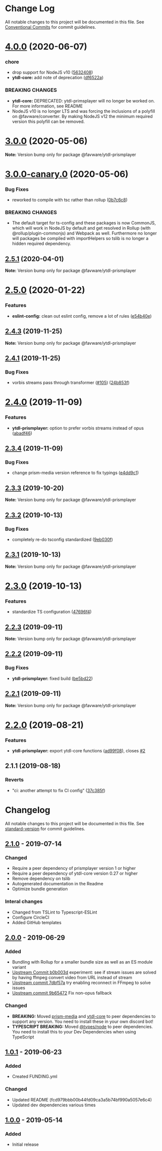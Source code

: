 # Change Log

All notable changes to this project will be documented in this file.
See [Conventional Commits](https://conventionalcommits.org) for commit guidelines.

# [4.0.0](https://github.com/favware/node-packages/compare/@favware/ytdl-prismplayer@3.0.0...@favware/ytdl-prismplayer@4.0.0) (2020-06-07)


### chore

* drop support for NodeJS v10 ([5632408](https://github.com/favware/node-packages/commit/56324085cb35a10eecaec28f619fae01417055a7))
* **ytdl-core:** add note of deprecation ([df6522a](https://github.com/favware/node-packages/commit/df6522a3d65fc83c780f0b900efe2336794ab325))


### BREAKING CHANGES

* **ytdl-core:** DEPRECATED: ytdl-primsplayer will no longer be worked on. For more information, see
README
* NodeJS v10 is no longer LTS and was forcing the inclusions of a polyfill on
@favware/converter. By making NodeJS v12 the minimum required version this polyfill can be removed.





# [3.0.0](https://github.com/favware/node-packages/compare/@favware/ytdl-prismplayer@3.0.0-canary.0...@favware/ytdl-prismplayer@3.0.0) (2020-05-06)

**Note:** Version bump only for package @favware/ytdl-prismplayer





# [3.0.0-canary.0](https://github.com/favware/node-packages/compare/@favware/ytdl-prismplayer@2.5.1...@favware/ytdl-prismplayer@3.0.0-canary.0) (2020-05-06)


### Bug Fixes

* reworked to compile with tsc rather than rollup ([0b7c6c8](https://github.com/favware/node-packages/commit/0b7c6c81fab75fd298eea8427bbee373d91306bb))


### BREAKING CHANGES

* The default target for ts-config and these packages is now CommonJS, which will
work in NodeJS by default and get resolved in Rollup (with @rollup/plugin-commonjs) and Webpack as
well. Furthermore no longer will packages be compiled with importHelpers so tslib is no longer a
hidden required dependency.





## [2.5.1](https://github.com/favware/node-packages/compare/@favware/ytdl-prismplayer@2.5.0...@favware/ytdl-prismplayer@2.5.1) (2020-04-01)

**Note:** Version bump only for package @favware/ytdl-prismplayer

# [2.5.0](https://github.com/favware/node-packages/compare/@favware/ytdl-prismplayer@2.4.3...@favware/ytdl-prismplayer@2.5.0) (2020-01-22)

### Features

- **eslint-config:** clean out eslint config, remove a lot of rules ([e54b40e](https://github.com/favware/node-packages/commit/e54b40ea61f9eaf1221abc8c42a30b09bb5bca24))

## [2.4.3](https://github.com/favware/node-packages/compare/@favware/ytdl-prismplayer@2.4.1...@favware/ytdl-prismplayer@2.4.3) (2019-11-25)

**Note:** Version bump only for package @favware/ytdl-prismplayer

## [2.4.1](https://github.com/favware/node-packages/compare/@favware/ytdl-prismplayer@2.4.0...@favware/ytdl-prismplayer@2.4.1) (2019-11-25)

### Bug Fixes

- vorbis streams pass through transformer ([#105](https://github.com/favware/node-packages/issues/105)) ([24b853f](https://github.com/favware/node-packages/commit/24b853f628e7a173278e8cc8cccf4182082110e6))

# [2.4.0](https://github.com/favware/node-packages/compare/@favware/ytdl-prismplayer@2.3.4...@favware/ytdl-prismplayer@2.4.0) (2019-11-09)

### Features

- **ytdl-prismplayer:** option to prefer vorbis streams instead of opus ([abadf46](https://github.com/favware/node-packages/commit/abadf46ea78dc67e0f49b5623a60006e901eb2b4))

## [2.3.4](https://github.com/favware/node-packages/compare/@favware/ytdl-prismplayer@2.3.3...@favware/ytdl-prismplayer@2.3.4) (2019-11-09)

### Bug Fixes

- change prism-media version reference to fix typings ([e4dd9c1](https://github.com/favware/node-packages/commit/e4dd9c1de75e312b26b90548dd7ef60954854053))

## [2.3.3](https://github.com/favware/node-packages/compare/@favware/ytdl-prismplayer@2.3.2...@favware/ytdl-prismplayer@2.3.3) (2019-10-20)

**Note:** Version bump only for package @favware/ytdl-prismplayer

## [2.3.2](https://github.com/favware/node-packages/compare/@favware/ytdl-prismplayer@2.3.1...@favware/ytdl-prismplayer@2.3.2) (2019-10-13)

### Bug Fixes

- completely re-do tsconfig standardized ([9eb030f](https://github.com/favware/node-packages/commit/9eb030fdf1deb75d5ae8b273d0e9c359bcb985a1))

## [2.3.1](https://github.com/favware/node-packages/compare/@favware/ytdl-prismplayer@2.3.0...@favware/ytdl-prismplayer@2.3.1) (2019-10-13)

**Note:** Version bump only for package @favware/ytdl-prismplayer

# [2.3.0](https://github.com/favware/node-packages/compare/@favware/ytdl-prismplayer@2.2.3...@favware/ytdl-prismplayer@2.3.0) (2019-10-13)

### Features

- standardize TS configuration ([47696f4](https://github.com/favware/node-packages/commit/47696f4e1dd2632b305ff9789cdd6c473fa709ca))

## [2.2.3](https://github.com/favware/node-packages/compare/@favware/ytdl-prismplayer@2.2.2...@favware/ytdl-prismplayer@2.2.3) (2019-09-11)

**Note:** Version bump only for package @favware/ytdl-prismplayer

## [2.2.2](https://github.com/favware/node-packages/compare/@favware/ytdl-prismplayer@2.2.1...@favware/ytdl-prismplayer@2.2.2) (2019-09-11)

### Bug Fixes

- **ytdl-prismplayer:** fixed build ([be5bd22](https://github.com/favware/node-packages/commit/be5bd22))

## [2.2.1](https://github.com/favware/node-packages/compare/@favware/ytdl-prismplayer@2.2.0...@favware/ytdl-prismplayer@2.2.1) (2019-09-11)

**Note:** Version bump only for package @favware/ytdl-prismplayer

# [2.2.0](https://github.com/favware/node-packages/compare/@favware/ytdl-prismplayer@2.1.1...@favware/ytdl-prismplayer@2.2.0) (2019-08-21)

### Features

- **ytdl-prismplayer:** export ytdl-core functions ([ad99f08](https://github.com/favware/node-packages/commit/ad99f08)), closes [#2](https://github.com/favware/node-packages/issues/2)

## 2.1.1 (2019-08-18)

### Reverts

- "ci: another attempt to fix CI config" ([37c385f](https://github.com/favware/node-packages/commit/37c385f))

# Changelog

All notable changes to this project will be documented in this file. See [standard-version](https://github.com/conventional-changelog/standard-version) for commit guidelines.

## [2.1.0] - 2019-07-14

### Changed

- Require a peer dependency of prismplayer version 1 or higher
- Require a peer dependency of ytdl-core version 0.27 or higher
- Remove dependency on tslib
- Autogenerated documentation in the Readme
- Optimize bundle generation

### Interal changes

- Changed from TSLint to Typescript-ESLint
- Configure CircleCI
- Added GitHub templates

## [2.0.0] - 2019-06-29

### Added

- Bundling with Rollup for a smaller bundle size as well as an ES module variant
- [Upstream Commit b0b003d](https://github.com/amishshah/ytdl-core-discord/commit/b0b003d2bcc9d685589a9bb820b2d57ad09eece3) experiment: see if stream issues are solved by having ffmpeg convert video from URL instead of stream
- [Upstream commit 7dbf57a](https://github.com/amishshah/ytdl-core-discord/commit/7dbf57a4382aad35e2c10fe0ecd8d1ff0e6a34ec) try enabling reconnect in FFmpeg to solve issues
- [Upstream commit 9b65472](https://github.com/amishshah/ytdl-core-discord/commit/9b6547262250a2bdba4f50859741127b40c2e128) Fix non-opus fallback

### Changed

- **BREAKING:** Moved [prism-media]() and [ytdl-core]() to peer dependencies to support any version. You need to install these in your own discord bot!
- **TYPESCRIPT BREAKING:** Moved [@types/node]() to peer dependencies. You need to install this to your Dev Dependencies when using TypeScript

## [1.0.1] - 2019-06-23

### Added

- Created FUNDING.yml

### Changed

- Updated README (fcd979bbb00b44fd09ca3a5b74bf990a5057e6c4)
- Updated dev dependencies various times

## [1.0.0] - 2019-05-14

### Added

- Initial release

[2.1.0]: https://github.com/favware/ytdl-prismplayer/compare/v2.0.0...v2.1.0
[2.0.0]: https://github.com/favware/ytdl-prismplayer/compare/v1.0.1...v2.0.0
[1.0.1]: https://github.com/favware/ytdl-prismplayer/compare/v1.0.0...v1.0.1
[1.0.0]: https://github.com/favware/ytdl-prismplayer/releases/tag/v1.0.0
